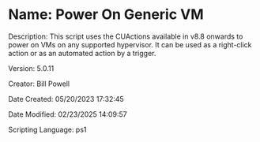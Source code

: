 ﻿# Name: Power On Generic VM

Description: This script uses the CUActions available in v8.8 onwards to power on VMs on any supported hypervisor. It can be used as a right-click action or as an automated action by a trigger.

Version: 5.0.11

Creator: Bill Powell

Date Created: 05/20/2023 17:32:45

Date Modified: 02/23/2025 14:09:57

Scripting Language: ps1

